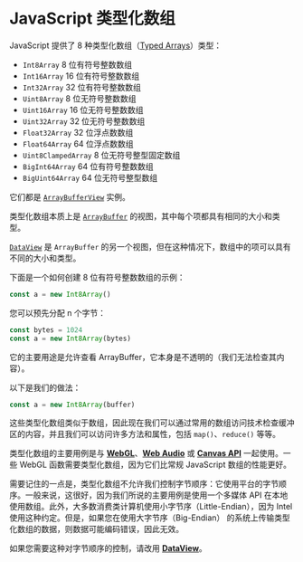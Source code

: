# JavaScript 类型化数组

JavaScript 提供了 8 种类型化数组（[Typed Arrays](https://developer.mozilla.org/zh-CN/docs/Web/JavaScript/Typed_arrays)）类型：

- `Int8Array` 8 位有符号整数数组
- `Int16Array` 16 位有符号整数数组
- `Int32Array` 32 位有符号整数数组
- `Uint8Array` 8 位无符号整数数组
- `Uint16Array` 16 位无符号整数数组
- `Uint32Array` 32 位无符号整数数组
- `Float32Array` 32 位浮点数数组
- `Float64Array` 64 位浮点数数组
- `Uint8ClampedArray` 8 位无符号整型固定数组
- `BigInt64Array` 64 位有符号整数数组
- `BigUint64Array` 64 位无符号整型数组

它们都是 [`ArrayBufferView`](https://github.com/lio-zero/blog/blob/main/JavaScript/ArrayBufferView.md) 实例。

类型化数组本质上是 [`ArrayBuffer`](https://github.com/lio-zero/blog/blob/main/JavaScript/ArrayBuffer.md) 的视图，其中每个项都具有相同的大小和类型。

[`DataView`](https://developer.mozilla.org/zh-CN/docs/Web/JavaScript/Reference/Global_Objects/DataView) 是 `ArrayBuffer` 的另一个视图，但在这种情况下，数组中的项可以具有不同的大小和类型。

下面是一个如何创建 8 位有符号整数数组的示例：

```js
const a = new Int8Array()
```

您可以预先分配 n 个字节：

```js
const bytes = 1024
const a = new Int8Array(bytes)
```

它的主要用途是允许查看 ArrayBuffer，它本身是不透明的（我们无法检查其内容）。

以下是我们的做法：

```js
const a = new Int8Array(buffer)
```

这些类型化数组类似于数组，因此现在我们可以通过常用的数组访问技术检查缓冲区的内容，并且我们可以访问许多方法和属性，包括 `map()`、`reduce()` 等等。

类型化数组的主要用例是与 [**WebGL**](https://developer.mozilla.org/zh-CN/docs/Web/API/WebGL_API)、[**Web Audio**](https://developer.mozilla.org/zh-CN/docs/Web/API/Web_Audio_API) 或 [**Canvas API**](https://developer.mozilla.org/zh-CN/docs/Web/API/Canvas_API) 一起使用。一些 WebGL 函数需要类型化数组，因为它们比常规 JavaScript 数组的性能更好。

需要记住的一点是，类型化数组不允许我们控制字节顺序：它使用平台的字节顺序。一般来说，这很好，因为我们所说的主要用例是使用一个多媒体 API 在本地使用数组。此外，大多数消费类计算机使用小字节序（Little-Endian），因为 Intel 使用这种约定。但是，如果您在使用大字节序（Big-Endian） 的系统上传输类型化数组的数据，则数据可能编码错误，因此无效。

如果您需要这种对字节顺序的控制，请改用 [**DataView**](https://github.com/lio-zero/blog/blob/main/JavaScript/DataView%20%E5%AF%B9%E8%B1%A1.md)。
